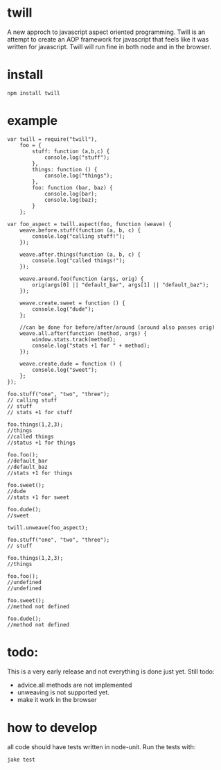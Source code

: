 # twill
A new approch to javascript aspect oriented programming.  Twill is an attempt to create
an AOP framework for javascript that feels like it was written for javascript. Twill
will run fine in both node and in the browser.

# install

    npm install twill

# example

    var twill = require("twill"),
        foo = {
            stuff: function (a,b,c) { 
                console.log("stuff");
            },
            things: function () {
                console.log("things");
            },
            foo: function (bar, baz) {
                console.log(bar);
                console.log(baz);
            }
        };

    var foo_aspect = twill.aspect(foo, function (weave) {
        weave.before.stuff(function (a, b, c) {
            console.log("calling stuff!");
        });

        weave.after.things(function (a, b, c) {
            console.log("called things!");
        });

        weave.around.foo(function (args, orig) {
            orig(args[0] || "default_bar", args[1] || "default_baz");
        });

        weave.create.sweet = function () {
            console.log("dude");
        };

        //can be done for before/after/around (around also passes orig)
        weave.all.after(function (method, args) {
            window.stats.track(method);
            console.log("stats +1 for " + method);
        });

        weave.create.dude = function () {
            console.log("sweet");
        };
    });

    foo.stuff("one", "two", "three");
    // calling stuff
    // stuff
    // stats +1 for stuff

    foo.things(1,2,3);
    //things
    //called things
    //status +1 for things

    foo.foo();
    //default_bar
    //default_baz
    //stats +1 for things

    foo.sweet();
    //dude
    //stats +1 for sweet

    foo.dude();
    //sweet

    twill.unweave(foo_aspect);

    foo.stuff("one", "two", "three");
    // stuff

    foo.things(1,2,3);
    //things

    foo.foo();
    //undefined
    //undefined

    foo.sweet();
    //method not defined

    foo.dude();
    //method not defined

# todo:

This is a very early release and not everything is done just yet. 
Still todo:
- advice.all methods are not implemented
- unweaving is not supported yet.
- make it work in the browser

# how to develop

all code should have tests written in node-unit. Run the tests with:

    jake test

